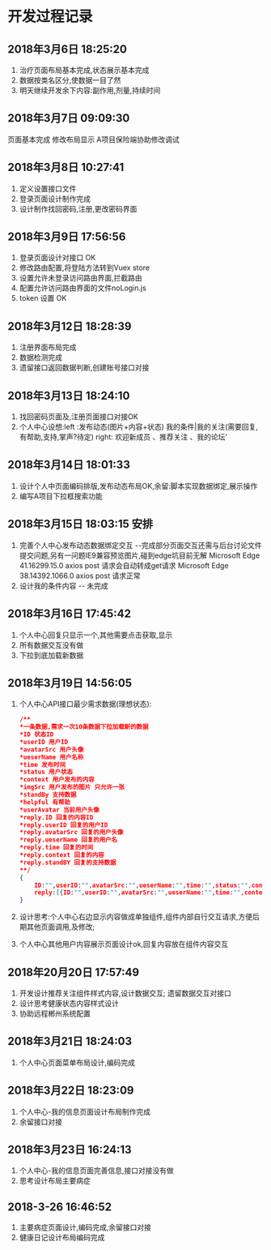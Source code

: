 # 开发过程记录

## 2018年3月6日 18:25:20

1. 治疗页面布局基本完成,状态展示基本完成
2. 数据按类名区分,使数据一目了然
3. 明天继续开发余下内容:副作用,剂量,持续时间

## 2018年3月7日 09:09:30

页面基本完成
修改布局显示
A项目保险端协助修改调试

## 2018年3月8日 10:27:41

1. 定义设置接口文件
2. 登录页面设计制作完成
3. 设计制作找回密码,注册,更改密码界面

## 2018年3月9日 17:56:56

1. 登录页面设计对接口 OK
2. 修改路由配置,将登陆方法转到Vuex store
3. 设置允许未登录访问路由界面,拦截路由
4. 配置允许访问路由界面的文件noLogin.js
5. token 设置 OK

## 2018年3月12日 18:28:39

1. 注册界面布局完成
2. 数据检测完成
3. 遗留接口返回数据判断,创建账号接口对接

## 2018年3月13日 18:24:10

1. 找回密码页面及,注册页面接口对接OK
2. 个人中心设想:left :发布动态(图片+内容+状态) 我的条件|我的关注(需要回复,有帮助,支持,掌声?待定) right: 欢迎新成员 、推荐关注 、我的论坛'

## 2018年3月14日 18:01:33

1. 设计个人中页面编码排版,发布动态布局OK,余留:脚本实现数据绑定,展示操作
2. 编写A项目下拉框搜索功能

## 2018年3月15日 18:03:15  安排

1. 完善个人中心发布动态数据绑定交互 --完成部分页面交互还需与后台讨论文件提交问题,另有一问题IE9兼容预览图片,碰到edge坑目前无解
    Microsoft Edge 41.16299.15.0 axios post 请求会自动转成get请求
    Microsoft Edge 38.14392.1066.0 axios post 请求正常
2. 设计我的条件内容 -- 未完成

## 2018年3月16日 17:45:42

1. 个人中心回复只显示一个,其他需要点击获取,显示
2. 所有数据交互没有做
3. 下拉到底加载新数据

## 2018年3月19日 14:56:05

1. 个人中心API接口最少需求数据(理想状态):
    ```json
    /**
    *一条数据,需求一次10条数据下拉加载新的数据
    *ID 状态ID
    *userID 用户ID
    *avatarSrc 用户头像
    *ueserName 用户名称
    *time 发布时间
    *status 用户状态
    *context 用户发布的内容
    *imgSrc 用户发布的图片 只允许一张
    *standBy 支持数据
    *helpful 有帮助
    *userAvatar 当前用户头像
    *reply.ID 回复的内容ID
    *reply.userID 回复的用户ID
    *reply.avatarSrc 回复的用户头像
    *reply.ueserName 回复的用户名
    *reply.time 回复的时间
    *reply.context 回复的内容
    *reply.standBY 回复的支持数据
    **/
    {
        ID:"",userID:"",avatarSrc:"",ueserName:"",time:"",status:"",context:"",imgSrc:"",standBy:"",helpful:"",userAvatar:"",
        reply:[{ID:"",userID:"",avatarSrc:"",ueserName:"",time:"",context:"",standBy:""}]
    }
    ```
2. 设计思考:个人中心右边显示内容做成单独组件,组件内部自行交互请求,方便后期其他页面调用,及修改;

3. 个人中心其他用户内容展示页面设计ok,回复内容放在组件内容交互

## 2018年20月20日 17:57:49

1. 开发设计推荐关注组件样式内容,设计数据交互; 遗留数据交互对接口
2. 设计思考健康状态内容样式设计
3. 协助远程郴州系统配置

## 2018年3月21日 18:24:03

1. 个人中心页面菜单布局设计,编码完成

## 2018年3月22日 18:23:09

1. 个人中心-我的信息页面设计布局制作完成
2. 余留接口对接

## 2018年3月23日 16:24:13

1. 个人中心-我的信息页面完善信息,接口对接没有做
2. 思考设计布局主要病症

## 2018-3-26 16:46:52

1. 主要病症页面设计,编码完成,余留接口对接
2. 健康日记设计布局编码完成